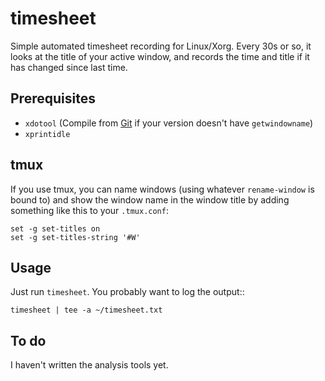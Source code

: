 timesheet
=========

Simple automated timesheet recording for Linux/Xorg. Every 30s or so, it looks
at the title of your active window, and records the time and title if it has
changed since last time.

Prerequisites
-------------

* `xdotool` (Compile from [Git][1] if your version doesn't have `getwindowname`)
* `xprintidle`

tmux
----

If you use tmux, you can name windows (using whatever `rename-window` is bound
to) and show the window name in the window title by adding something like this
to your `.tmux.conf`:

    set -g set-titles on
    set -g set-titles-string '#W'

Usage
-----

Just run `timesheet`. You probably want to log the output::

    timesheet | tee -a ~/timesheet.txt

To do
-----

I haven't written the analysis tools yet.

[1]: https://github.com/jordansissel/xdotool
